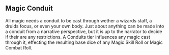 ## Magic Conduit

All magic needs a conduit to be cast through wether a wizards staff, a druids focus, or even your own body. Just about anything can be made into a conduit from a narrative perspective, but it is up to the narrator to decide if their are any restrictions. A Conduits tier influences any magic cast through it, effecting the resulting base dice of any Magic Skill Roll or Magic Combat Roll.
